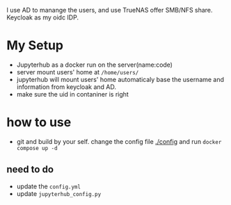 I use AD to manange the users, and use TrueNAS offer SMB/NFS share. Keycloak as my oidc IDP.

# My Setup
* Jupyterhub as a docker run on the server(name:code)
* server mount users' home at `/home/users/`
* jupyterhub will mount users' home automaticaly base the username and information from keycloak and AD.
* make sure the uid in contaniner is right


# how to use
* git and build by your self. change the config file [./config](./config) and run `docker compose up -d`

## need to do
* update the `config.yml`
* update `jupyterhub_config.py`